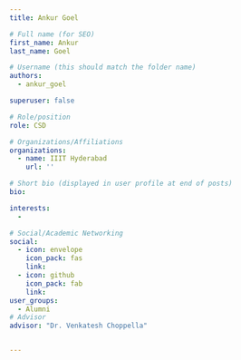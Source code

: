 ```yaml
---
title: Ankur Goel

# Full name (for SEO)
first_name: Ankur
last_name: Goel

# Username (this should match the folder name)
authors:
  - ankur_goel

superuser: false

# Role/position
role: CSD

# Organizations/Affiliations
organizations:
  - name: IIIT Hyderabad
    url: ''

# Short bio (displayed in user profile at end of posts)
bio: 

interests:
  - 

# Social/Academic Networking
social:
  - icon: envelope
    icon_pack: fas
    link: 
  - icon: github
    icon_pack: fab
    link: 
user_groups:
  - Alumni
# Advisor
advisor: "Dr. Venkatesh Choppella"


---
```

